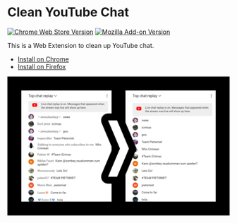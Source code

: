 # Clean YouTube Chat

<a href="https://chromewebstore.google.com/detail/clean-youtube-chat/jopjhpjdcfhebbeinedfggddhighpjjo"><img src="https://img.shields.io/chrome-web-store/v/jopjhpjdcfhebbeinedfggddhighpjjo" alt="Chrome Web Store Version"/></a>
<a href="https://addons.mozilla.org/ja/firefox/addon/clean-youtube-chat/"><img src="https://img.shields.io/amo/v/clean-youtube-chat%40noriapi.addon" alt="Mozilla Add-on Version"/></a>

This is a Web Extension to clean up YouTube chat.

- [Install on Chrome](https://chrome.google.com/webstore/detail/jopjhpjdcfhebbeinedfggddhighpjjo)
- [Install on Firefox](https://addons.mozilla.org/ja/firefox/addon/clean-youtube-chat/)

<div align="center">
  <img src="meta/chrome-store-screenshot.png" width="600" />
</div>
